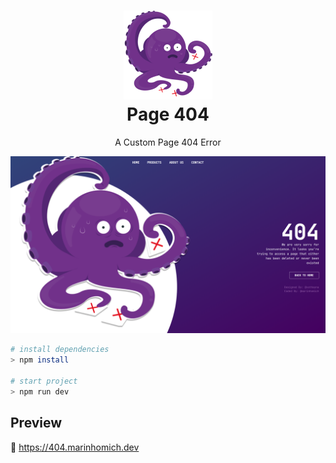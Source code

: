 <h1 align="center">
  <img src="./.github/logo.png" alt="Logo">
  <br>Page 404
</h1>

<p align="center">
   A Custom Page 404 Error
</p>

![screenshot](./.github/screenshot.png)

```sh
# install dependencies
> npm install

# start project
> npm run dev

```

## Preview

🔗 https://404.marinhomich.dev
